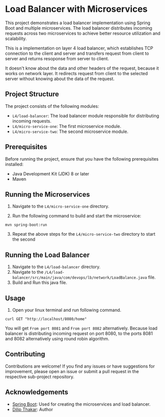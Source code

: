 # Load Balancer with Microservices

This project demonstrates a load balancer implementation using Spring Boot and multiple microservices. The load balancer distributes incoming requests across two microservices to achieve better resource utilization and scalability.

This is a implementation on layer 4 load balancer, which establishes TCP connection to the client and server and transfers request from client to server and returns resoponse from server to client.

It doesn't know about the data and other headers of the request, because it works on network layer.
It redirects request from client to the selected server without knowing about the data of the request.

## Project Structure

The project consists of the following modules:

- `L4/load-balancer`: The load balancer module responsible for distributing incoming requests.
- `L4/micro-service-one`: The first microservice module.
- `L4/micro-service-two`: The second microservice module.

## Prerequisites

Before running the project, ensure that you have the following prerequisites installed:

- Java Development Kit (JDK) 8 or later
- Maven

## Running the Microservices

1. Navigate to the `L4/micro-service-one` directory.

2. Run the following command to build and start the microservice:

```shell
mvn spring-boot:run
```

3. Repeat the above steps for the `L4/micro-service-two` directory to start the second 

## Running the Load Balancer

1. Navigate to the `L4/load-balancer` directory.
2. Navigate to the `/L4/load-balancer/src/main/java/com/devops/lb/network/LoadBalance.java` file.
3. Build and Run this java file.

## Usage

1. Open your linux terminal and run following command.

```shell
curl GET "http://localhost/8080/home"
```

You will get `From port 8081` and `From port 8082` alternatively. Because load balancer is distributing incoming request on port 8080, to the ports 8081 and 8082 alternatively using round robin algorithm.

## Contributing

Contributions are welcome! If you find any issues or have suggestions for improvement, please open an issue or submit a pull request in the respective sub-project repository.

## Acknowledgements

- [Spring Boot](https://spring.io/projects/spring-boot): Used for creating the microservices and load balancer.
- [Dilip Thakar](https://github.com/dilipthakkar/): Author
